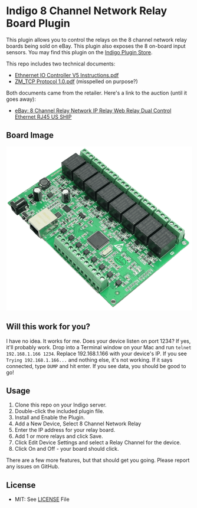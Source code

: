 # Indigo 8 Channel Network Relay Board Plugin

This plugin allows you to control the relays on the 8 channel network relay boards
being sold on eBay. This plugin also exposes the 8 on-board input sensors. You may
find this plugin on the [Indigo Plugin Store](https://www.indigodomo.com/pluginstore/196/).

This repo includes two technical documents:
- [Ethnernet IO Controller V5  Instructions.pdf](docs/Ethnernet_IO_Controller_V5_Instructions.pdf)
- [ZM_TCP Protocol 1.0.pdf](docs/ZM_TCP_Proctocol_1.0.pdf) (misspelled on purpose?)

Both documents came from the retailer. Here's a link to the auction (until it goes away):
- [eBay: 8 Channel Relay Network IP Relay Web Relay Dual Control Ethernet RJ45 US SHIP](https://www.ebay.com/itm/262874035942)

## Board Image

![Image of Network Relay Board](docs/BoardImage.png)

## Will this work for you?

I have no idea. It works for me. Does your device listen on port 1234? If yes,
it'll probably work. Drop into a Terminal window on your Mac and run
`telnet 192.168.1.166 1234`. Replace 192.168.1.166 with your device's IP. If you
see `Trying 192.168.1.166...` and nothing else, it's not working. If it says
connected, type `DUMP` and hit enter. If you see data, you should be good to go!

## Usage

1. Clone this repo on your Indigo server.
2. Double-click the included plugin file.
3. Install and Enable the Plugin.
4. Add a New Device, Select 8 Channel Network Relay
5. Enter the IP address for your relay board.
6. Add 1 or more relays and click Save.
7. Click Edit Device Settings and select a Relay Channel for the device.
8. Click On and Off - your board should click.

There are a few more features, but that should get you going. Please report
any issues on GitHub.

## License

- MIT: See [LICENSE](LICENSE) File
